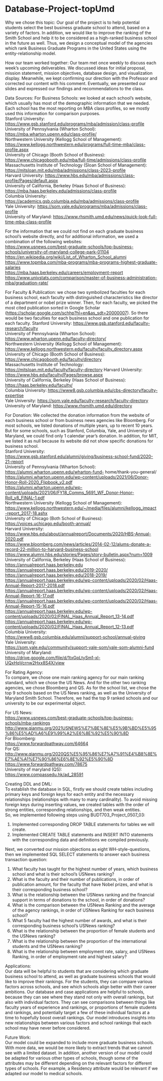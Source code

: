 # Database-Project-topUmd

Why we chose this topic:
Our goal of the project is to help potential students select the best business graduate school to attend, based on a variety of factors. In addition, we would like to improve the ranking of the Smith School and help it to be considered as a high-ranked business school in the future as well. Thus, we design a conceptual model of the agencies which rank Business Graduate Programs in the United States using the entity-relationship model.

How our team worked together:
Our team met once weekly to discuss each week’s upcoming deliverables. We discussed ideas for initial proposal, mission statement, mission objectives, database design, and visualization display. Meanwhile, we kept confirming our direction with the Professor and corrected our content with his comment. Eventually, we presented our slides and expressed our findings and recommendations to the class.

Data Sources:
For Business Schools: we looked at each school’s website, which usually has most of the demographic information that we needed. Each school has the most reporting on MBA class profiles, so we mostly used this information for comparison purposes.  
Stanford University: https://www.gsb.stanford.edu/programs/mba/admission/class-profile   
University of Pennsylvania (Wharton School): https://mba.wharton.upenn.edu/class-profile/   
Northwestern University (Kellogg School of Management): https://www.kellogg.northwestern.edu/programs/full-time-mba/class-profile.aspx  
University of Chicago (Booth School of Business): https://www.chicagobooth.edu/mba/full-time/admissions/class-profile  
Massachusetts Institute of Technology (Sloan School of Management): https://mitsloan.mit.edu/mba/admissions/class-2023-profile  
Harvard University: https://www.hbs.edu/mba/admissions/class-profile/Pages/default.aspx  
University of California, Berkeley (Haas School of Business): https://mba.haas.berkeley.edu/admissions/class-profile  
Columbia University: https://academics.gsb.columbia.edu/mba/admissions/class-profile  
Yale University: https://som.yale.edu/programs/mba/admissions/class-profile  
University of Maryland: https://www.rhsmith.umd.edu/news/quick-look-full-time-mba-class-profile  

For the information that we could not find on each graduate business school’s website directly, and for additional information, we used a combination of the following websites:  
https://www.usnews.com/best-graduate-schools/top-business-schools/university-of-maryland-college-park-01104  
https://en.wikipedia.org/wiki/List_of_Wharton_School_alumni  
https://www.topmba.com/mba-programs/mba-programs-highest-graduate-salaries  
https://mba.haas.berkeley.edu/careers/employment-report  
https://www.univstats.com/comparison/master-of-business-administration-mba/graduation-rate/  

For Faculty & Publication: we chose two symbolized faculties for each business school, each faculty with distinguished characteristics like director of a department or nobel prize winner. Then, for each faculty, we picked the most cited publication sorted in Google Scholar (https://scholar.google.com/schhp?hl=en&as_sdt=20000007). So there would be two faculties for each business school and one publication for each faculty.
Stanford University: https://www.gsb.stanford.edu/faculty-research/faculty  
University of Pennsylvania (Wharton School): https://www.wharton.upenn.edu/faculty-directory/  
Northwestern University (Kellogg School of Management): https://www.kellogg.northwestern.edu/faculty/faculty_directory.aspx  
University of Chicago (Booth School of Business): https://www.chicagobooth.edu/faculty/directory  
Massachusetts Institute of Technology: https://mitsloan.mit.edu/faculty/faculty-directory 
Harvard University: https://www.hbs.edu/faculty/Pages/browse.aspx  
University of California, Berkeley (Haas School of Business): https://haas.berkeley.edu/faculty/  
Columbia University: https://www8.gsb.columbia.edu/cbs-directory/faculty-expertise  
Yale University: https://som.yale.edu/faculty-research/faculty-directory  
University of Maryland: https://www.rhsmith.umd.edu/directory  

For Donation:
We collected the donation information from the website of each business school or from business news agencies like Bloomberg. For most schools, we listed donations of multiple years, up to recent 10 years. But for some schools, such as Stanford, Columbia, Yale, and University of Maryland, we could find only 1 calendar year’s donation. In addition, for MIT, we listed it as null because its website did not show specific donations for business school.  
Stanford University:  
https://www.gsb.stanford.edu/alumni/giving/business-school-fund/2020-21-report  
University of Pennsylvania (Wharton School): 
https://alumni.wharton.upenn.edu/wharton-fund- home/thank-you-general/  
https://alumni.wharton.upenn.edu/wp-content/uploads/2021/06/Donor-Honor-Roll-2020_Flipbook_v2.pdf  
https://alumni.wharton.upenn.edu/wp-content/uploads/2021/06/FY18_Comms_5691_WF_Donor-Honor-Roll_v8_FINAL-1.pdf  
Northwestern University (Kellogg School of Management):  
https://www.kellogg.northwestern.edu/~/media/files/alumni/kellogg_impact-report_2017-18.ashx                    
University of Chicago (Both School of Business): 
https://voices.uchicago.edu/booth-annual/  
Harvard University:  
https://www.hbs.edu/about/annualreport/Documents/2020/HBS-Annual-2020.pdf  
https://www.bloomberg.com/news/articles/2014-02-12/alums-donate-a-record-22-million-to-harvard-business-school  
https://www.alumni.hbs.edu/stories/Pages/story-bulletin.aspx?num=1009  
University of California, Berkeley (Haas School of Business):  
https://annualreport.haas.berkeley.edu 
https://annualreport.haas.berkeley.edu/2019-2020/ https://annualreport.haas.berkeley.edu/2018-2019/  
https://annualreport.haas.berkeley.edu/wp-content/uploads/2020/02/Haas-Annual-Report-2017-2018.pdf  
https://annualreport.haas.berkeley.edu/wp-content/uploads/2020/02/Haas-Annual-Report-16-17.pdf  
https://annualreport.haas.berkeley.edu/wp-content/uploads/2020/02/Haas-Annual-Report-15-16.pdf  
https://annualreport.haas.berkeley.edu/wp-content/uploads/2020/02/FINAL_Haas_Annual_Report_13-14.pdf  
https://annualreport.haas.berkeley.edu/wp-content/uploads/2020/02/FINAL_Haas_Annual_Report_12-13.pdf  
Columbia University:  
https://www8.gsb.columbia.edu/alumni/support-school/annual-giving  
Yale University:  
https://som.yale.edu/community/support-yale-som/yale-som-alumni-fund  
University of Maryland:  
https://drive.google.com/file/d/1txGpLtySm1-xl-UQxHqVcrnw2Hxx8S4X/view  

For Rating Agency:  
To compare, we chose one main ranking agency for our main ranking standard, which we chose the US News. And for the other two ranking agencies, we chose Bloomberg and QS. As for the school list, we chose the top 9 schools based on the US News ranking, as well as the University of Maryland Smith School. Therefore, we had the top 9 ranked schools and our university to be our experimental object.  

For US News:  
https://www.usnews.com/best-graduate-schools/top-business-schools/mba-rankings  
http://www.qianmu.org/2021USNEWS%E7%BE%8E%E5%9B%BD%E5%95%86%E5%AD%A6%E9%99%A2%E6%8E%92%E5%90%8D  
For Bloomberg:  
https://www.forwardpathway.com/64664  
For QS:  
http://www.qianmu.org/2020QS%E5%95%86%E7%A7%91%E4%B8%8E%E7%AE%A1%E7%90%86%E6%8E%92%E5%90%8D  
https://www.forwardpathway.com/78675  
University of maryland (QS):  
https://www.compassedu.hk/ad_28591  
  
Creating DDL and DML:  
To establish the database in SQL, firstly we should create tables including primary keys and foreign keys for each entity and the necessary relationships (relationships with many to many cardinality). To avoid missing foreign keys during inserting values, we created tables with the order of strong entities, corresponding relationships, and then weak entities.  
So, we implemented following steps using BUDT703_Project_0507_03:  
1. Implemented corresponding DROP TABLE statements for tables we will create. 
2. Implemented CREATE TABLE statements and INSERT INTO statements with the corresponding data and definitions we compiled previously. 

Next, we converted our mission objections as eight WH-style-questions, then we implemented SQL SELECT statements to answer each business transaction question:  
1. What faculty has taught for the highest number of years, which business school and what is their school’s USNews ranking?  
2. What is the faculty and their number of publications, in order of publication amount, for the faculty that have Nobel prizes, and what is their corresponding business school?  
3. What is the relationship between the USNews ranking and the financial support in terms of donations to the school, in order of donations?  
4. What is the comparison between the USNews Ranking and the average of the agency rankings, in order of USNews Ranking for each business school?  
5. What 5 faculty had the highest number of awards, and what is their corresponding business school’s USNews ranking?  
6. What is the relationship between the proportion of female students and the USNews ranking?  
7. What is the relationship between the proportion of the international students and the USNews ranking?  
8. What is the relationship between employment rate, salary, and USNews Ranking, in order of employment rate and highest salary?  
  
Applications:  
Our data will be helpful to students that are considering which graduate business school to attend, as well as graduate business schools that would like to improve their rankings. For the students, they can compare various factors across schools, and see which schools align better with their career ambitions. Our database and case applications are helpful to schools, because they can see where they stand not only with overall rankings, but also with individual factors. They can see comparisons between things like faculty years of experience and rankings, or proportions of female students and rankings, and potentially target a few of these individual factors at a time to hopefully boost overall rankings. Our model introduces insights into new relationships between various factors and school rankings that each school may have never before considered.  

Future Work:  
Our model could be expanded to include more graduate business schools. With more data, we would be more likely to extract trends that we cannot see with a limited dataset. In addition, another version of our model could be adapted for various other types of schools, though some of the attributes may be different depending on the relevant factors for different types of schools. For example, a Residency attribute would be relevant if we adapted our model to medical schools.  
  
